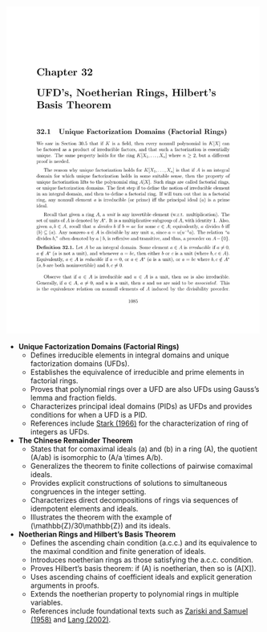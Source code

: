 ![ATD-ch32-unique-factorization-domains](ATD-ch32-unique-factorization-domains.best.png)

- **Unique Factorization Domains (Factorial Rings)**
  - Defines irreducible elements in integral domains and unique factorization domains (UFDs).
  - Establishes the equivalence of irreducible and prime elements in factorial rings.
  - Proves that polynomial rings over a UFD are also UFDs using Gauss’s lemma and fraction fields.
  - Characterizes principal ideal domains (PIDs) as UFDs and provides conditions for when a UFD is a PID.
  - References include [Stark (1966)](https://example.org) for the characterization of ring of integers as UFDs.
- **The Chinese Remainder Theorem**
  - States that for comaximal ideals \(a\) and \(b\) in a ring \(A\), the quotient \(A/ab\) is isomorphic to \(A/a \times A/b\).
  - Generalizes the theorem to finite collections of pairwise comaximal ideals.
  - Provides explicit constructions of solutions to simultaneous congruences in the integer setting.
  - Characterizes direct decompositions of rings via sequences of idempotent elements and ideals.
  - Illustrates the theorem with the example of \(\mathbb{Z}/30\mathbb{Z}\) and its ideals.
- **Noetherian Rings and Hilbert’s Basis Theorem**
  - Defines the ascending chain condition (a.c.c.) and its equivalence to the maximal condition and finite generation of ideals.
  - Introduces noetherian rings as those satisfying the a.c.c. condition.
  - Proves Hilbert’s basis theorem: if \(A\) is noetherian, then so is \(A[X]\).
  - Uses ascending chains of coefficient ideals and explicit generation arguments in proofs.
  - Extends the noetherian property to polynomial rings in multiple variables.
  - References include foundational texts such as [Zariski and Samuel (1958)](https://example.org) and [Lang (2002)](https://example.org).

